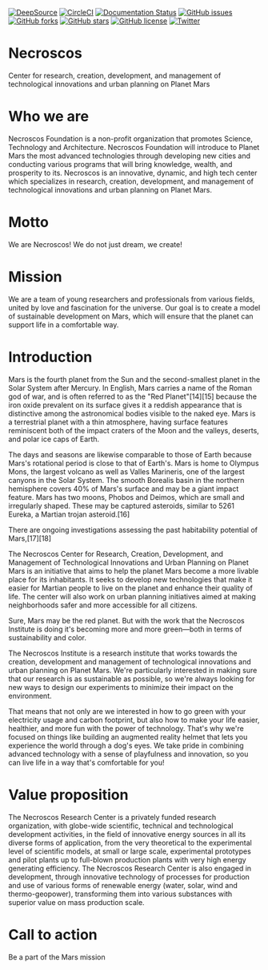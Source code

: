 [![DeepSource](https://deepsource.io/gh/KOSASIH/Necroscos.svg/?label=active+issues&show_trend=true&token=Pg9VaGfDckJDFE5sEp_R6dMb)](https://deepsource.io/gh/KOSASIH/Necroscos/?ref=repository-badge)
[![CircleCI](https://circleci.com/gh/KOSASIH/Necroscos/tree/main.svg?style=svg)](https://circleci.com/gh/KOSASIH/Necroscos/tree/main)
[![Documentation Status](https://readthedocs.org/projects/necroscos/badge/?version=latest)](https://necroscos.readthedocs.io/en/latest/?badge=latest)
[![GitHub issues](https://img.shields.io/github/issues/KOSASIH/Necroscos)](https://github.com/KOSASIH/Necroscos/issues)
[![GitHub forks](https://img.shields.io/github/forks/KOSASIH/Necroscos)](https://github.com/KOSASIH/Necroscos/network)
[![GitHub stars](https://img.shields.io/github/stars/KOSASIH/Necroscos)](https://github.com/KOSASIH/Necroscos/stargazers)
[![GitHub license](https://img.shields.io/github/license/KOSASIH/Necroscos)](https://github.com/KOSASIH/Necroscos/blob/main/LICENSE)
[![Twitter](https://img.shields.io/twitter/url?style=social&url=https%3A%2F%2Fmobile.twitter.com%2FKosasihg88G)](https://twitter.com/intent/tweet?text=Wow:&url=https%3A%2F%2Fgithub.com%2FKOSASIH%2FNecroscos)


# Necroscos
Center for research, creation, development, and management of technological innovations and urban planning on Planet Mars

#  Who we are
Necroscos Foundation is a non-profit organization that promotes Science, Technology and Architecture. Necroscos Foundation will introduce to Planet Mars the most advanced technologies through developing new cities and conducting various programs that will bring knowledge, wealth, and prosperity to its.
Necroscos is an innovative, dynamic, and high tech center which specializes in research, creation, development, and management of technological innovations and urban planning on Planet Mars.  

# Motto
We are Necroscos! We do not just dream, we create!

# Mission
We are a team of young researchers and professionals from various fields, united by love and fascination for the universe. Our goal is to create a model of sustainable development on Mars, which will ensure that the planet can support life in a comfortable way.

# Introduction
Mars is the fourth planet from the Sun and the second-smallest planet in the Solar System after Mercury. In English, Mars carries a name of the Roman god of war, and is often referred to as the "Red Planet"[14][15] because the iron oxide prevalent on its surface gives it a reddish appearance that is distinctive among the astronomical bodies visible to the naked eye. Mars is a terrestrial planet with a thin atmosphere, having surface features reminiscent both of the impact craters of the Moon and the valleys, deserts, and polar ice caps of Earth.

The days and seasons are likewise comparable to those of Earth because Mars's rotational period is close to that of Earth's. Mars is home to Olympus Mons, the largest volcano as well as Valles Marineris, one of the largest canyons in the Solar System. The smooth Borealis basin in the northern hemisphere covers 40% of Mars's surface and may be a giant impact feature. Mars has two moons, Phobos and Deimos, which are small and irregularly shaped. These may be captured asteroids, similar to 5261 Eureka, a Martian trojan asteroid.[16]

There are ongoing investigations assessing the past habitability potential of Mars,[17][18]

The Necroscos Center for Research, Creation, Development, and Management of Technological Innovations and Urban Planning on Planet Mars is an initiative that aims to help the planet Mars become a more livable place for its inhabitants. It seeks to develop new technologies that make it easier for Martian people to live on the planet and enhance their quality of life. The center will also work on urban planning initiatives aimed at making neighborhoods safer and more accessible for all citizens.

Sure, Mars may be the red planet. But with the work that the Necroscos Institute is doing it's becoming more and more green—both in terms of sustainability and color.

The Necroscos Institute is a research institute that works towards the creation, development and management of technological innovations and urban planning on Planet Mars. We're particularly interested in making sure that our research is as sustainable as possible, so we're always looking for new ways to design our experiments to minimize their impact on the environment.

That means that not only are we interested in how to go green with your electricity usage and carbon footprint, but also how to make your life easier, healthier, and more fun with the power of technology. That's why we're focused on things like building an augmented reality helmet that lets you experience the world through a dog's eyes. We take pride in combining advanced technology with a sense of playfulness and innovation, so you can live life in a way that's comfortable for you!

# Value proposition 
The Necroscos Research Center is a privately funded research organization, with globe-wide scientific, technical and technological development activities, in the field of innovative energy sources in all its diverse forms of application, from the very theoretical to the experimental level of scientific models, at small or large scale, experimental prototypes and pilot plants up to full-blown production plants with very high energy generating efficiency. The Necroscos Research Center is also engaged in development, through innovative technology of processes for production and use of various forms of renewable energy (water, solar, wind and thermo-geopower), transforming them into various substances with superior value on mass production scale. 

# Call to action
Be a part of the Mars mission
